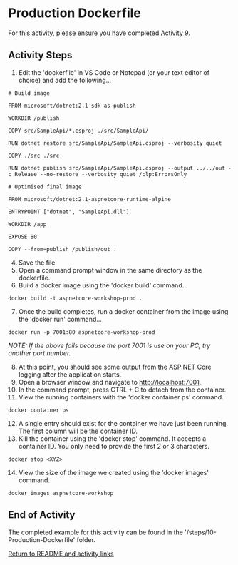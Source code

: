 
# Production Dockerfile

For this activity, please ensure you have completed [Activity 9](9-InitialDockerfile.md).

## Activity Steps

1. Edit the 'dockerfile' in VS Code or Notepad (or your text editor of choice) and add the following...

```
# Build image

FROM microsoft/dotnet:2.1-sdk as publish

WORKDIR /publish

COPY src/SampleApi/*.csproj ./src/SampleApi/

RUN dotnet restore src/SampleApi/SampleApi.csproj --verbosity quiet 

COPY ./src ./src

RUN dotnet publish src/SampleApi/SampleApi.csproj --output ../../out -c Release --no-restore --verbosity quiet /clp:ErrorsOnly

# Optimised final image

FROM microsoft/dotnet:2.1-aspnetcore-runtime-alpine

ENTRYPOINT ["dotnet", "SampleApi.dll"]

WORKDIR /app

EXPOSE 80

COPY --from=publish /publish/out .
```

4. Save the file.
5. Open a command prompt window in the same directory as the dockerfile.
6. Build a docker image using the 'docker build' command...


```
docker build -t aspnetcore-workshop-prod .
```

7. Once the build completes, run a docker container from the image using the 'docker run' command...


```
docker run -p 7001:80 aspnetcore-workshop-prod
```
*NOTE: If the above fails because the port 7001 is use on your PC, try another port number.*

8. At this point, you should see some output from the ASP.NET Core logging after the application starts.
9. Open a browser window and navigate to [http://localhost:7001](http://localhost:7001/).
10. In the command prompt, press CTRL + C to detach from the container.
11. View the running containers with the 'docker container ps' command.


```
docker container ps
```

12. A single entry should exist for the container we have just been running. The first column will be the container ID.
13. Kill the container using the 'docker stop' command. It accepts a container ID. You only need to provide the first 2 or 3 characters.

```
docker stop <XYZ>
```

14. View the size of the image we created using the 'docker images' command.

```
docker images aspnetcore-workshop
```

## End of Activity

The completed example for this activity can be found in the '/steps/10-Production-Dockerfile' folder.

[Return to README and activity links](../README.md)